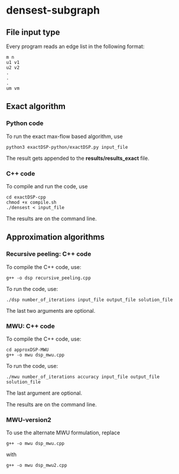 # densest-subgraph

## File input type
Every program reads an edge list in the following format:

```
m n
u1 v1
u2 v2
.
.
.
um vm
```

## Exact algorithm
### Python code

To run the exact max-flow based algorithm,
use
```
python3 exactDSP-python/exactDSP.py input_file
```

The result gets appended to the **results/results_exact** file.

### C++ code

To compile and run the code, use
```
cd exactDSP-cpp
chmod +x compile.sh
./densest < input_file
```
The results are on the command line.

## Approximation algorithms
### Recursive peeling: C++ code

To compile the C++ code, use:
```
g++ -o dsp recursive_peeling.cpp
```

To run the code, use:
```
./dsp number_of_iterations input_file output_file solution_file
```
The last two arguments are optional.

### MWU: C++ code

To compile the C++ code, use:
```
cd approxDSP-MWU
g++ -o mwu dsp_mwu.cpp
```

To run the code, use:
```
./mwu number_of_iterations accuracy input_file output_file solution_file
```
The last argument are optional.

The results are on the command line.

### MWU-version2
To use the alternate MWU formulation,
replace
```
g++ -o mwu dsp_mwu.cpp
```
with
```
g++ -o mwu dsp_mwu2.cpp
```